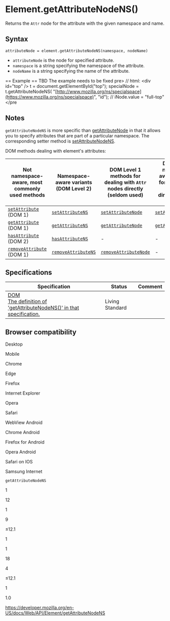 Element.getAttributeNodeNS()
============================

Returns the `Attr` node for the attribute with the given namespace and name.

Syntax
------

    attributeNode = element.getAttributeNodeNS(namespace, nodeName)

-   `attributeNode` is the node for specified attribute.
-   `namespace` is a string specifying the namespace of the attribute.
-   `nodeName` is a string specifying the name of the attribute.

<span class="comment">== Example == TBD The example needs to be fixed pre&gt; // html: &lt;div id="top" /&gt; t = document.getElementById("top"); specialNode = t.getAttributeNodeNS( "[http://www.mozilla.org/ns/specialspace](https://www.mozilla.org/ns/specialspace)", "id"); // iNode.value = "full-top" &lt;/pre</span>

Notes
-----

`getAttributeNodeNS` is more specific than [getAttributeNode](getattributenode) in that it allows you to specify attributes that are part of a particular namespace. The corresponding setter method is [setAttributeNodeNS](setattributenodens).

DOM methods dealing with element's attributes:

<table><thead><tr class="header"><th>Not namespace-aware, most commonly used methods</th><th>Namespace-aware variants (DOM Level 2)</th><th>DOM Level 1 methods for dealing with <code>Attr</code> nodes directly (seldom used)</th><th>DOM Level 2 namespace-aware methods for dealing with <code>Attr</code> nodes directly (seldom used)</th></tr></thead><tbody><tr class="odd"><td><a href="setattribute"><code>setAttribute</code></a> (DOM 1)</td><td><a href="setattributens"><code>setAttributeNS</code></a></td><td><a href="setattributenode"><code>setAttributeNode</code></a></td><td><a href="setattributenodens"><code>setAttributeNodeNS</code></a></td></tr><tr class="even"><td><a href="getattribute"><code>getAttribute</code></a> (DOM 1)</td><td><a href="getattributens"><code>getAttributeNS</code></a></td><td><a href="getattributenode"><code>getAttributeNode</code></a></td><td><a href="getattributenodens"><code>getAttributeNodeNS</code></a></td></tr><tr class="odd"><td><a href="hasattribute"><code>hasAttribute</code></a> (DOM 2)</td><td><a href="hasattributens"><code>hasAttributeNS</code></a></td><td>-</td><td>-</td></tr><tr class="even"><td><a href="removeattribute"><code>removeAttribute</code></a> (DOM 1)</td><td><a href="removeattributens"><code>removeAttributeNS</code></a></td><td><a href="removeattributenode"><code>removeAttributeNode</code></a></td><td>-</td></tr></tbody></table>

Specifications
--------------

<table><thead><tr class="header"><th>Specification</th><th>Status</th><th>Comment</th></tr></thead><tbody><tr class="odd"><td><a href="https://dom.spec.whatwg.org/#dom-element-getattributenodens">DOM<br />
<span class="small">The definition of 'getAttributeNodeNS()' in that specification.</span></a></td><td><span class="spec-living">Living Standard</span></td><td></td></tr></tbody></table>

Browser compatibility
---------------------

Desktop

Mobile

Chrome

Edge

Firefox

Internet Explorer

Opera

Safari

WebView Android

Chrome Android

Firefox for Android

Opera Android

Safari on IOS

Samsung Internet

`getAttributeNodeNS`

1

12

1

9

≤12.1

1

1

18

4

≤12.1

1

1.0

<a href="https://developer.mozilla.org/en-US/docs/Web/API/Element/getAttributeNodeNS" class="_attribution-link">https://developer.mozilla.org/en-US/docs/Web/API/Element/getAttributeNodeNS</a>
